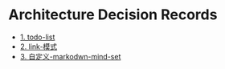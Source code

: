 # Architecture Decision Records

* [1. todo-list](0001-todo-list.md)
* [2. link-模式](0002-link-模式.md)
* [3. 自定义-markodwn-mind-set](0003-自定义-markodwn-mind-set.md)